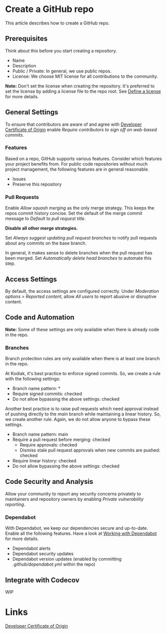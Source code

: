 # Create a GitHub repo

This article describes how to create a GitHub repo.

## Prerequisites

Think about this before you start creating a repository.

- Name
- Description
- Public / Private: In general, we use public repos.
- License: We choose MIT license for all contributions to the community.

**Note:** Don't set the license when creating the repository. It's preferred to set the license by adding a license file to the repo root. 
See [Define a license](define-a-license.md) for more details.

## General Settings

To ensure that contributors are aware of and agree with [Developer Certificate of Origin](https://developercertificate.org/) 
enable *Require contributors to sign off on web-based commits*.

### Features

Based on a repo, GitHub supports various features. Consider which features your project benefits from. For public code repositories 
without much project management, the following features are in general reasonable.

- Issues
- Preserve this repository

### Pull Requests

Enable *Allow squash merging* as the only merge strategy. This keeps the repos commit history concise. Set the default of the 
merge commit message to *Default to pull request title*.

**Disable all other merge strategies.**

Set *Always suggest updating pull request branches* to notify pull requests about any commits on the base branch. 

In general, it makes sense to delete branches when the pull request has been merged. Set *Automatically delete head branches* to 
automate this step.

## Access Settings

By default, the access settings are configured correctly. Under *Moderation options > Reported content*, allow 
*All users* to report abusive or disruptive content.

## Code and Automation

**Note:** Some of these settings are only available when there is already code in the repo.

### Branches

Branch protection rules are only available when there is at least one branch in the repo.

At Kodiak, it's best practice to enforce signed commits. So, we create a rule with the following settings:

- Branch name pattern: *
- Require signed commits: checked
- Do not allow bypassing the above settings: checked

Another best practice is to raise pull requests which need approval instead of pushing directly to the 
*main* branch while maintaining a linear history. So, we create another rule. Again, we do not allow anyone 
to bypass these settings.

- Branch name pattern: main
- Require a pull request before merging: checked
  - Require approvals: checked
  - Dismiss stale pull request approvals when new commits are pushed: checked
- Require linear history: checked
- Do not allow bypassing the above settings: checked

## Code Security and Analysis

Allow your community to report any security concerns privately to maintainers and repository owners by enabling 
*Private vulnerability reporting*.

### Dependabot

With Dependabot, we keep our dependencies secure and up-to-date. Enable all the following features. Have a look at 
[Working with Dependabot](working-with-dependabot.md) for more details.

- Dependabot alerts
- Dependabot security updates
- Dependabot version updates (enabled by committing *.github/dependabot.yml* within the repo)

## Integrate with Codecov

WIP

# Links

[Developer Certificate of Origin](https://developercertificate.org/)
